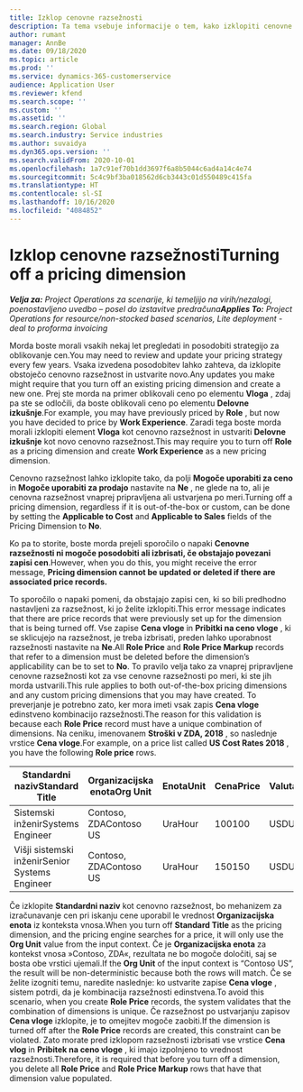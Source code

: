 ```yaml
---
title: Izklop cenovne razsežnosti
description: Ta tema vsebuje informacije o tem, kako izklopiti cenovne razsežnosti.
author: rumant
manager: AnnBe
ms.date: 09/18/2020
ms.topic: article
ms.prod: ''
ms.service: dynamics-365-customerservice
audience: Application User
ms.reviewer: kfend
ms.search.scope: ''
ms.custom: ''
ms.assetid: ''
ms.search.region: Global
ms.search.industry: Service industries
ms.author: suvaidya
ms.dyn365.ops.version: ''
ms.search.validFrom: 2020-10-01
ms.openlocfilehash: 1a7c91ef70b1dd3697f6a8b5044c6ad4a14c4e74
ms.sourcegitcommit: 5c4c9bf3ba018562d6cb3443c01d550489c415fa
ms.translationtype: HT
ms.contentlocale: sl-SI
ms.lasthandoff: 10/16/2020
ms.locfileid: "4084852"
---
```

# <a name="turning-off-a-pricing-dimension"></a><span data-ttu-id="9f29d-103">Izklop cenovne razsežnosti</span><span class="sxs-lookup"><span data-stu-id="9f29d-103">Turning off a pricing dimension</span></span>

<span data-ttu-id="9f29d-104">_**Velja za:** Project Operations za scenarije, ki temeljijo na virih/nezalogi, poenostavljeno uvedbo – posel do izstavitve predračuna_</span><span class="sxs-lookup"><span data-stu-id="9f29d-104">_**Applies To:** Project Operations for resource/non-stocked based scenarios, Lite deployment - deal to proforma invoicing_</span></span>

<span data-ttu-id="9f29d-105">Morda boste morali vsakih nekaj let pregledati in posodobiti strategijo za oblikovanje cen.</span><span class="sxs-lookup"><span data-stu-id="9f29d-105">You may need to review and update your pricing strategy every few years.</span></span> <span data-ttu-id="9f29d-106">Vsaka izvedena posodobitev lahko zahteva, da izklopite obstoječo cenovno razsežnost in ustvarite novo.</span><span class="sxs-lookup"><span data-stu-id="9f29d-106">Any updates you make might require that you turn off an existing pricing dimension and create a new one.</span></span> <span data-ttu-id="9f29d-107">Prej ste morda na primer oblikovali ceno po elementu **Vloga** , zdaj pa ste se odločili, da boste oblikovali ceno po elementu **Delovne izkušnje**.</span><span class="sxs-lookup"><span data-stu-id="9f29d-107">For example, you may have previously priced by **Role** , but now you have decided to price by **Work Experience**.</span></span> <span data-ttu-id="9f29d-108">Zaradi tega boste morda morali izklopiti element **Vloga** kot cenovno razsežnost in ustvariti **Delovne izkušnje** kot novo cenovno razsežnost.</span><span class="sxs-lookup"><span data-stu-id="9f29d-108">This may require you to turn off **Role** as a pricing dimension and create **Work Experience** as a new pricing dimension.</span></span> 

<span data-ttu-id="9f29d-109">Cenovno razsežnost lahko izklopite tako, da polji **Mogoče uporabiti za ceno** in **Mogoče uporabiti za prodajo** nastavite na **Ne** , ne glede na to, ali je cenovna razsežnost vnaprej pripravljena ali ustvarjena po meri.</span><span class="sxs-lookup"><span data-stu-id="9f29d-109">Turning off a pricing dimension, regardless if it is out-of-the-box or custom, can be done by setting the **Applicable to Cost** and **Applicable to Sales** fields of the Pricing Dimension to **No**.</span></span>

<span data-ttu-id="9f29d-110">Ko pa to storite, boste morda prejeli sporočilo o napaki **Cenovne razsežnosti ni mogoče posodobiti ali izbrisati, če obstajajo povezani zapisi cen**.</span><span class="sxs-lookup"><span data-stu-id="9f29d-110">However, when you do this, you might receive the error message, **Pricing dimension cannot be updated or deleted if there are associated price records.**</span></span>

<span data-ttu-id="9f29d-111">To sporočilo o napaki pomeni, da obstajajo zapisi cen, ki so bili predhodno nastavljeni za razsežnost, ki jo želite izklopiti.</span><span class="sxs-lookup"><span data-stu-id="9f29d-111">This error message indicates that there are price records that were previously set up for the dimension that is being turned off.</span></span> <span data-ttu-id="9f29d-112">Vse zapise **Cena vloge** in **Pribitki na ceno vloge** , ki se sklicujejo na razsežnost, je treba izbrisati, preden lahko uporabnost razsežnosti nastavite na **Ne**.</span><span class="sxs-lookup"><span data-stu-id="9f29d-112">All **Role Price** and **Role Price Markup** records that refer to a dimension must be deleted before the dimension’s applicability can be to set to **No**.</span></span> <span data-ttu-id="9f29d-113">To pravilo velja tako za vnaprej pripravljene cenovne razsežnosti kot za vse cenovne razsežnosti po meri, ki ste jih morda ustvarili.</span><span class="sxs-lookup"><span data-stu-id="9f29d-113">This rule applies to both out-of-the-box pricing dimensions and any custom pricing dimensions that you may have created.</span></span> <span data-ttu-id="9f29d-114">To preverjanje je potrebno zato, ker mora imeti vsak zapis **Cena vloge** edinstveno kombinacijo razsežnosti.</span><span class="sxs-lookup"><span data-stu-id="9f29d-114">The reason for this validation is because each **Role Price** record must have a unique combination of dimensions.</span></span> <span data-ttu-id="9f29d-115">Na ceniku, imenovanem **Stroški v ZDA, 2018** , so naslednje vrstice **Cena vloge**.</span><span class="sxs-lookup"><span data-stu-id="9f29d-115">For example, on a price list called **US Cost Rates 2018** , you have the following **Role price** rows.</span></span> 

| <span data-ttu-id="9f29d-116">Standardni naziv</span><span class="sxs-lookup"><span data-stu-id="9f29d-116">Standard Title</span></span>         | <span data-ttu-id="9f29d-117">Organizacijska enota</span><span class="sxs-lookup"><span data-stu-id="9f29d-117">Org Unit</span></span>    |<span data-ttu-id="9f29d-118">Enota</span><span class="sxs-lookup"><span data-stu-id="9f29d-118">Unit</span></span>   |<span data-ttu-id="9f29d-119">Cena</span><span class="sxs-lookup"><span data-stu-id="9f29d-119">Price</span></span>  |<span data-ttu-id="9f29d-120">Valuta</span><span class="sxs-lookup"><span data-stu-id="9f29d-120">Currency</span></span>  |
| -----------------------|-------------|-------|-------|----------|
| <span data-ttu-id="9f29d-121">Sistemski inženir</span><span class="sxs-lookup"><span data-stu-id="9f29d-121">Systems Engineer</span></span>|<span data-ttu-id="9f29d-122">Contoso, ZDA</span><span class="sxs-lookup"><span data-stu-id="9f29d-122">Contoso US</span></span>|<span data-ttu-id="9f29d-123">Ura</span><span class="sxs-lookup"><span data-stu-id="9f29d-123">Hour</span></span>| <span data-ttu-id="9f29d-124">100</span><span class="sxs-lookup"><span data-stu-id="9f29d-124">100</span></span>|<span data-ttu-id="9f29d-125">USD</span><span class="sxs-lookup"><span data-stu-id="9f29d-125">USD</span></span>|
| <span data-ttu-id="9f29d-126">Višji sistemski inženir</span><span class="sxs-lookup"><span data-stu-id="9f29d-126">Senior Systems Engineer</span></span>|<span data-ttu-id="9f29d-127">Contoso, ZDA</span><span class="sxs-lookup"><span data-stu-id="9f29d-127">Contoso US</span></span>|<span data-ttu-id="9f29d-128">Ura</span><span class="sxs-lookup"><span data-stu-id="9f29d-128">Hour</span></span>| <span data-ttu-id="9f29d-129">150</span><span class="sxs-lookup"><span data-stu-id="9f29d-129">150</span></span>| <span data-ttu-id="9f29d-130">USD</span><span class="sxs-lookup"><span data-stu-id="9f29d-130">USD</span></span>|


<span data-ttu-id="9f29d-131">Če izklopite **Standardni naziv** kot cenovno razsežnost, bo mehanizem za izračunavanje cen pri iskanju cene uporabil le vrednost **Organizacijska enota** iz konteksta vnosa.</span><span class="sxs-lookup"><span data-stu-id="9f29d-131">When you turn off **Standard Title** as the pricing dimension, and the pricing engine searches for a price, it will only use the **Org Unit** value from the input context.</span></span> <span data-ttu-id="9f29d-132">Če je **Organizacijska enota** za kontekst vnosa »Contoso, ZDA«, rezultata ne bo mogoče določiti, saj se bosta obe vrstici ujemali.</span><span class="sxs-lookup"><span data-stu-id="9f29d-132">If the **Org Unit** of the input context is “Contoso US”, the result will be non-deterministic because both the rows will match.</span></span> <span data-ttu-id="9f29d-133">Če se želite izogniti temu, naredite naslednje: ko ustvarite zapise **Cena vloge** , sistem potrdi, da je kombinacija razsežnosti edinstvena.</span><span class="sxs-lookup"><span data-stu-id="9f29d-133">To avoid this scenario, when you create **Role Price** records, the system validates that the combination of dimensions is unique.</span></span> <span data-ttu-id="9f29d-134">Če razsežnost po ustvarjanju zapisov **Cena vloge** izklopite, je to omejitev mogoče zaobiti.</span><span class="sxs-lookup"><span data-stu-id="9f29d-134">If the dimension is turned off after the **Role Price** records are created, this constraint can be violated.</span></span> <span data-ttu-id="9f29d-135">Zato morate pred izklopom razsežnosti izbrisati vse vrstice **Cena vlog** in **Pribitek na ceno vloge** , ki imajo izpolnjeno to vrednost razsežnosti.</span><span class="sxs-lookup"><span data-stu-id="9f29d-135">Therefore, it is required that before you turn off a dimension, you delete all **Role Price** and **Role Price Markup** rows that have that dimension value populated.</span></span>
